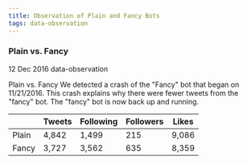 ```yaml
---
title: Observation of Plain and Fancy Bots
tags: data-observation
---
```


### Plain vs. Fancy


12 Dec 2016    data-observation

Plain vs. Fancy
We detected a crash of the "Fancy" bot that began on 11/21/2016. This crash explains why there were fewer tweets from the "fancy" bot.
The "fancy" bot is now back up and running. 

|	   |Tweets |Following     |Followers    |Likes |
|---|---|---|---|---|
|Plain |4,842 |	1,499 |215 |	9,086|
|Fancy |3,727 |	3,562 |	635| 	8,359|
